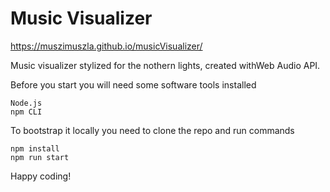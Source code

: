 # Music Visualizer

https://muszimuszla.github.io/musicVisualizer/

Music visualizer stylized for the nothern lights, created withWeb Audio API.

Before you start you will need some software tools installed
```
Node.js
npm CLI
```

To bootstrap it locally you need to clone the repo and run commands
```
npm install
npm run start
```

Happy coding!
